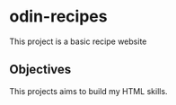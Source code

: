 # odin-recipes

This project is a basic recipe website

## Objectives
This projects aims to build my HTML skills.